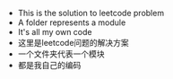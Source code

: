- This is the solution to leetcode problem
- A folder represents a module
- It's all my own code
- 这里是leetcode问题的解决方案
- 一个文件夹代表一个模块
- 都是我自己的编码

